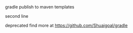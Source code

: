 gradle publish to maven templates

second line

deprecated find more at https://github.com/Shuaigoal/gradle